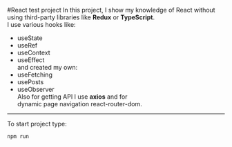 #React test project
 In this project, I show my knowledge of React without\
 using third-party libraries like **Redux** or **TypeScript**.\
 I use various hooks like:
  - useState
  - useRef
  - useContext
  - useEffect\
 and created my own:
 - useFetching 
 - usePosts
 - useObserver\
 Also for getting API I use **axios** and for\
 dynamic page navigation react-router-dom.
 
---

To start project type:
```
npm run
```
